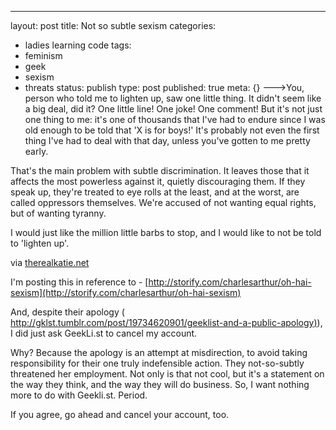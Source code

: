 ---
layout: post
title: Not so subtle sexism
categories: 
- ladies learning code
tags:
- feminism
- geek
- sexism
- threats
status: publish
type: post
published: true
meta: {}
--->You, person who told me to lighten up, saw one little thing. It didn't seem like a big deal, did it? One little line! One joke! One comment! But it's not just one thing to me: it's one of thousands that I've had to endure since I was old enough to be told that 'X is for boys!' It's probably not even the first thing I've had to deal with that day, unless you've gotten to me pretty early. 

That's the main problem with subtle discrimination. It leaves those that it affects the most powerless against it, quietly discouraging them. If they speak up, they're treated to eye rolls at the least, and at the worst, are called oppressors themselves. We're accused of not wanting equal rights, but of wanting tyranny. 

I would just like the million little barbs to stop, and I would like to not be told to 'lighten up'.



via 
[therealkatie.net](http://therealkatie.net/blog/2012/mar/21/lighten-up/)
    
I'm posting this in reference to - 
[http://storify.com/charlesarthur/oh-hai-sexism](http://storify.com/charlesarthur/oh-hai-sexism)

And, despite their apology (
[http://gklst.tumblr.com/post/19734620901/geeklist-and-a-public-apology)](http://gklst.tumblr.com/post/19734620901/geeklist-and-a-public-apology)), I did just ask GeekLi.st to cancel my account.

Why?  Because the apology is an attempt at misdirection, to avoid taking responsibility for their one truly indefensible action.  They not-so-subtly threatened her employment.  Not only is that not cool, but it's a statement on the way they think, and the way they will do business.  So, I want nothing more to do with Geekli.st.  Period.

If you agree, go ahead and cancel your account, too.
